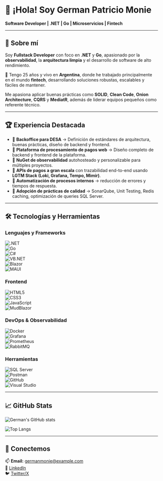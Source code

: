 # 👋 ¡Hola! Soy German Patricio Monie  

**Software Developer | .NET | Go | Microservicios | Fintech**  

---

## 🚀 Sobre mí  

Soy **Fullstack Developer** con foco en **.NET** y **Go**, apasionado por la **observabilidad**, la **arquitectura limpia** y el desarrollo de software de alto rendimiento.  

📍 Tengo 25 años y vivo en **Argentina**, donde he trabajado principalmente en el mundo **fintech**, desarrollando soluciones robustas, escalables y fáciles de mantener.  

Me apasiona aplicar buenas prácticas como **SOLID**, **Clean Code**, **Onion Architecture**, **CQRS** y **MediatR**, además de liderar equipos pequeños como referente técnico.  

---

## 🏆 Experiencia Destacada  

- 🔹 **Backoffice para DESA** → Definición de estándares de arquitectura, buenas prácticas, diseño de backend y frontend.  
- 🔹 **Plataforma de procesamiento de pagos web** → Diseño completo de backend y frontend de la plataforma.  
- 🔹 **NuGet de observabilidad** autohosteado y personalizable para múltiples proyectos.  
- 🔹 **APIs de pagos a gran escala** con trazabilidad end-to-end usando **LGTM Stack (Loki, Grafana, Tempo, Mimir)**.  
- 🔹 **Automatización de procesos internos** → reducción de errores y tiempos de respuesta.  
- 🔹 **Adopción de prácticas de calidad** → SonarQube, Unit Testing, Redis caching, optimización de queries SQL Server.  

---

## 🛠️ Tecnologías y Herramientas  

### Lenguajes y Frameworks  
![.NET](https://img.shields.io/badge/.NET-512BD4?style=for-the-badge&logo=dotnet&logoColor=white)  
![Go](https://img.shields.io/badge/Go-00ADD8?style=for-the-badge&logo=go&logoColor=white)  
![C#](https://img.shields.io/badge/C%23-239120?style=for-the-badge&logo=c-sharp&logoColor=white)  
![VB.NET](https://img.shields.io/badge/VB.NET-68217A?style=for-the-badge)  
![Blazor](https://img.shields.io/badge/Blazor-512BD4?style=for-the-badge&logo=blazor&logoColor=white)  
![MAUI](https://img.shields.io/badge/.NET_MAUI-512BD4?style=for-the-badge&logo=dotnet&logoColor=white)  

### Frontend  
![HTML5](https://img.shields.io/badge/HTML5-E34F26?style=for-the-badge&logo=html5&logoColor=white)  
![CSS3](https://img.shields.io/badge/CSS3-1572B6?style=for-the-badge&logo=css3&logoColor=white)  
![JavaScript](https://img.shields.io/badge/JavaScript-F7DF1E?style=for-the-badge&logo=javascript&logoColor=black)  
![MudBlazor](https://img.shields.io/badge/MudBlazor-593D88?style=for-the-badge)  

### DevOps & Observabilidad  
![Docker](https://img.shields.io/badge/Docker-2496ED?style=for-the-badge&logo=docker&logoColor=white)  
![Grafana](https://img.shields.io/badge/Grafana-F46800?style=for-the-badge&logo=grafana&logoColor=white)  
![Prometheus](https://img.shields.io/badge/Prometheus-E6522C?style=for-the-badge&logo=prometheus&logoColor=white)  
![RabbitMQ](https://img.shields.io/badge/RabbitMQ-FF6600?style=for-the-badge&logo=rabbitmq&logoColor=white)  

### Herramientas  
![SQL Server](https://img.shields.io/badge/SQL%20Server-CC2927?style=for-the-badge&logo=microsoftsqlserver&logoColor=white)  
![Postman](https://img.shields.io/badge/Postman-FF6C37?style=for-the-badge&logo=postman&logoColor=white)  
![GitHub](https://img.shields.io/badge/GitHub-181717?style=for-the-badge&logo=github&logoColor=white)  
![Visual Studio](https://img.shields.io/badge/Visual%20Studio-5C2D91?style=for-the-badge&logo=visualstudio&logoColor=white)  

---

## 📈 GitHub Stats  

![German's GitHub stats](https://github-readme-stats.vercel.app/api?username=germanmonie&show_icons=true&theme=radical)  

![Top Langs](https://github-readme-stats.vercel.app/api/top-langs/?username=germanmonie&layout=compact&theme=radical)  

---

## 🤝 Conectemos  

📫 **Email:** germanmonie@example.com  
💼 [LinkedIn](https://www.linkedin.com/in/germanmonie/)  
🐦 [Twitter/X](https://x.com/germanmonie)  
